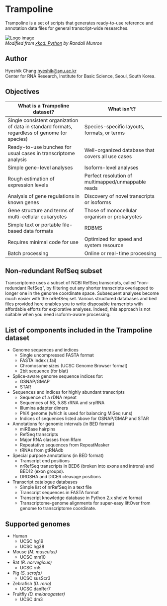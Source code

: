 Trampoline
==========

Trampoline is a set of scripts that generates ready-to-use reference and
annotation data files for general transcript-wide researches.


![Logo image](https://raw.githubusercontent.com/hyeshik/trampoline/master/doc/trampoline.png)   
*Modified from [xkcd: Python](http://xkcd.com/353/) by Randall Munroe*


Author
------

Hyeshik Chang <hyeshik@snu.ac.kr>  
Center for RNA Research, Institute for Basic Science, Seoul, South Korea.


Objectives
----------

What is a Trampoline dataset? | What isn't?
----------------------------- | -----------
Single consistent organization of data in standard formats, regardless of genome (or species) | Species-specific layouts, formats, or terms
Ready-to-use bunches for usual cases in transcriptome analysis | Well-organized database that covers all use cases
Simple gene-level analyses | Isoform-level analyses
Rough estimation of expression levels | Perfect resolution of multimapped/unmappable reads
Analysis of gene regulations in known genes | Discovery of novel transcripts or isoforms
Gene structure and terms of multi-cellular eukaryotes | Those of monocellular organism or prokaryotes
Simple text or portable file-based data formats | RDBMS
Requires minimal code for use | Optimized for speed and system resource
Batch processing | Online or real-time processing


Non-redundant RefSeq subset
---------------------------

Transcriptome uses a subset of NCBI RefSeq transcripts, called
"non-redundant RefSeq", by filtering out any shorter transcripts
overlapped to longer one in the genome coordinate space. Subsequent
analyses become much easier with the nrRefSeq set. Various structured
databases and bed files provided here enables you to write disposable
transcripts with affordable efforts for explorative analyses. Indeed,
this approach is not suitable when you need isoform-aware processing.


List of components included in the Trampoline dataset
-----------------------------------------------------

* Genome sequences and indices
  - Single uncompressed FASTA format
  - FASTA index (.fai)
  - Chromosome sizes (UCSC Genome Browser format)
  - 2bit sequence (for blat)
* Splice-aware genome sequence indices for:
  - GSNAP/GMAP
  - STAR
* Sequences and indices for highly abundant transcripts
  - Sequence of a rDNA repeat
  - Sequences of 5S, 5.8S rRNA and srpRNA
  - Illumina adapter dimers
  - PhiX genome (which is used for balancing MiSeq runs)
  - Indices of sequences listed above for GSNAP/GMAP and STAR
* Annotations for genomic intervals (in BED format)
  - miRBase hairpins
  - RefSeq transcripts
  - Major RNA classes from Rfam
  - Repeatative sequences from RepeatMasker 
  - tRNAs from gtRNAdb
* Special purpose annotations (in BED format)
  - Transcript end positions
  - nrRefSeq transcripts in BED6 (broken into exons and introns) and BED12 (exon groups).
  - DROSHA and DICER cleavage positions
* Transcript catalogue databases
  - Simple list of nrRefSeq in a text file
  - Transcript sequences in FASTA format
  - Transcript knowledge database in Python 2.x shelve format
  - Transcriptome-genome alignments for super-easy liftOver
    from genome to transcriptome coordinate.


Supported genomes
-----------------

* Human
  - UCSC hg19
  - UCSC hg38
* Mouse *(M. musculus)*
  - UCSC mm10
* Rat *(R. norvegicus)*
  - UCSC rn5
* Pig *(S. scrofa)*
  - UCSC susScr3
* Zebrafish *(D. rerio)*
  - UCSC danRer7
* Fruitfly *(D. melanogaster)*
  - UCSC dm3

